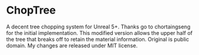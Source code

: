 # ChopTree
A decent tree chopping system for Unreal 5+. Thanks go to chortaingseng for the initial implementation. This modified version allows the upper half of the tree that breaks off to retain the material information. Original is public domain. My changes are released under MIT license.
